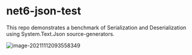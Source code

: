 # net6-json-test

This repo demonstrates a benchmark of Serialization and Deserialization using System.Text.Json source-generators. 

![image-20211112093558349](C:\Dev\test\net6-json-test\docs\image-20211112093558349.png)
